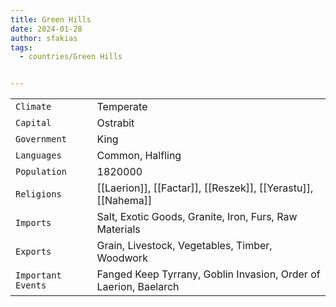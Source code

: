 ```yaml
---
title: Green Hills
date: 2024-01-28
author: sfakias
tags:
  - countries/Green Hills


---
```

| | |
| --- | --- |
| `Climate` | Temperate |
| `Capital` | Ostrabit |
| `Government` | King |
| `Languages` | Common, Halfling |
| `Population` | 1820000 |
| `Religions` | [[Laerion]], [[Factar]], [[Reszek]], [[Yerastu]], [[Nahema]] |
| `Imports` | Salt, Exotic Goods, Granite, Iron, Furs, Raw Materials |
| `Exports` | Grain, Livestock, Vegetables, Timber, Woodwork |
| `Important Events` | Fanged Keep Tyrrany, Goblin Invasion, Order of Laerion, Baelarch |
